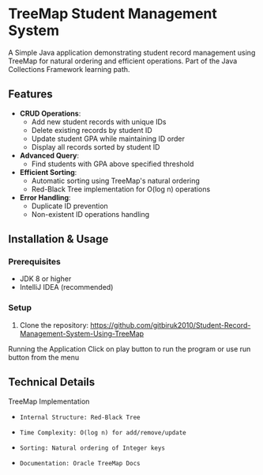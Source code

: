 # TreeMap Student Management System

A Simple Java application demonstrating student record management using TreeMap for natural ordering and efficient operations. Part of the Java Collections Framework learning path.

## Features

- **CRUD Operations**:
    - Add new student records with unique IDs
    - Delete existing records by student ID
    - Update student GPA while maintaining ID order
    - Display all records sorted by student ID
- **Advanced Query**:
    - Find students with GPA above specified threshold
- **Efficient Sorting**:
    - Automatic sorting using TreeMap's natural ordering
    - Red-Black Tree implementation for O(log n) operations
- **Error Handling**:
    - Duplicate ID prevention
    - Non-existent ID operations handling

## Installation & Usage

### Prerequisites
- JDK 8 or higher
- IntelliJ IDEA (recommended)

### Setup
1. Clone the repository: https://github.com/gitbiruk2010/Student-Record-Management-System-Using-TreeMap

Running the Application
  Click on play button to run the program or use run button from the menu
## Technical Details
TreeMap Implementation
*     Internal Structure: Red-Black Tree
*     Time Complexity: O(log n) for add/remove/update
*     Sorting: Natural ordering of Integer keys
*     Documentation: Oracle TreeMap Docs
